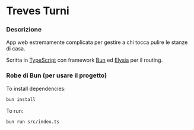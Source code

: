 # Treves Turni

### Descrizione

App web estremamente complicata per gestire a chi tocca pulire le stanze di casa.

Scritta in [TypeScript](https://www.typescriptlang.org/) con framework [Bun](https://bun.sh/) ed [Elysia](https://elysiajs.com/) per il routing.

### Robe di Bun (per usare il progetto)

To install dependencies:

```bash
bun install
```

To run:

```bash
bun run src/index.ts
```
